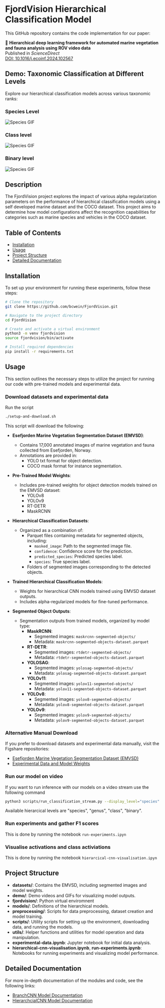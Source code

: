 # FjordVision Hierarchical Classification Model

This GitHub repository contains the code implementation for our paper:

📄 **Hierarchical deep learning framework for automated marine vegetation and fauna analysis using ROV video data**  
Published in *ScienceDirect*  
[DOI: 10.1016/j.ecoinf.2024.102567](https://www.sciencedirect.com/science/article/pii/S1574954124005089)

## Demo: Taxonomic Classification at Different Levels

Explore our hierarchical classification models across various taxonomic ranks:

### Species Level
![Species GIF](demo/output-species.gif)

### Class level
![Species GIF](demo/output-class.gif)

### Binary level
![Species GIF](demo/output-binary.gif)

## Description
The FjordVision project explores the impact of various alpha regularization parameters on the performance of hierarchical classification models using a self developed marine dataset and the COCO dataset. This project aims to determine how model configurations affect the recognition capabilities for categories such as marine species and vehicles in the COCO dataset.

## Table of Contents
- [Installation](#installation)
- [Usage](#usage)
- [Project Structure](#project-structure)
- [Detailed Documentation](#detailed-documentation)

## Installation
To set up your environment for running these experiments, follow these steps:
```bash
# Clone the repository
git clone https://github.com/bcwein/FjordVision.git

# Navigate to the project directory
cd FjordVision

# Create and activate a virtual environment
python3 -m venv fjordvision
source fjordvision/bin/activate

# Install required dependencies
pip install -r requirements.txt
```

## Usage

This section outlines the necessary steps to utilize the project for running our code with pre-trained models and experimental data.

### Download datasets and experimental data

Run the script

```bash
./setup-and-download.sh
```
This script will download the following:

- **Esefjorden Marine Vegetation Segmentation Dataset (EMVSD)**:
    - Contains 17,000 annotated images of marine vegetation and fauna collected from Esefjorden, Norway.
    - Annotations are provided in:
        - YOLO txt format for object detection.
        - COCO mask format for instance segmentation.

- **Pre-Trained Model Weights**:
    - Includes pre-trained weights for object detection models trained on the EMVSD dataset:
        - YOLOv8
        - YOLOv9
        - RT-DETR
        - MaskRCNN

- **Hierarchical Classification Datasets**:
    - Organized as a combination of:
        - Parquet files containing metadata for segmented objects, including:
            - `masked_image`: Path to the segmented image file.
            - `confidence`: Confidence score for the prediction.
            - `predicted_species`: Predicted species label.
            - `species`: True species label.
        - Folders of segmented images corresponding to the detected objects.

- **Trained Hierarchical Classification Models**:
    - Weights for hierarchical CNN models trained using EMVSD dataset outputs.
    - Includes alpha-regularized models for fine-tuned performance.

- **Segmented Object Outputs**:
    - Segmentation outputs from trained models, organized by model type:
        - **MaskRCNN**:
            - Segmented images: `maskrcnn-segmented-objects/`
            - Metadata: `maskrcnn-segmented-objects-dataset.parquet`
        - **RT-DETR**:
            - Segmented images: `rtdetr-segmented-objects/`
            - Metadata: `rtdetr-segmented-objects-dataset.parquet`
        - **YOLOSAG**:
            - Segmented images: `yolosag-segmented-objects/`
            - Metadata: `yolosag-segmented-objects-dataset.parquet`
        - **YOLOv11**:
            - Segmented images: `yolov11-segmented-objects/`
            - Metadata: `yolov11-segmented-objects-dataset.parquet`
        - **YOLOv8**:
            - Segmented images: `yolov8-segmented-objects/`
            - Metadata: `yolov8-segmented-objects-dataset.parquet`
        - **YOLOv9**:
            - Segmented images: `yolov9-segmented-objects/`
            - Metadata: `yolov9-segmented-objects-dataset.parquet`

### Alternative Manual Download

If you prefer to download datasets and experimental data manually, visit the Figshare repositories:
- [Esefjorden Marine Vegetation Segmentation Dataset (EMVSD)](https://doi.org/10.6084/m9.figshare.24072606.v4)
- [Experimental Data and Model Weights](https://doi.org/10.6084/m9.figshare.25688718.v3)


### Run our model on video

If you want to run inference with our models on a video stream use the following
command

```bash
python3 scripts/run_classification_stream.py --display_level="species" --output_path="demo/output-species.mp4"
```

Available hierarcical levels are "species", "genus", "class", "binary".

### Run experiments and gather F1 scores

This is done by running the notebook `run-experiments.ipyn`

### Visualise activations and class activiations

This is done by running the notebook `hierarcical-cnn-visualisation.ipyn`

## Project Structure

- **datasets/**: Contains the EMVSD, including segmented images and model weights.
- **demo/**: Demo videos and GIFs for visualizing model outputs.
- **fjordvision/**: Python virtual enviromnent
- **models/**: Definitions of the hierarchical models.
- **preprocessing/**: Scripts for data preprocessing, dataset creation and model training.
- **scripts/**: Utility scripts for setting up the environment, downloading data, and running the models.
- **utils/**: Helper functions and utilities for model operation and data manipulation.
- **experimental-data.ipynb**: Jupyter notebook for initial data analysis.
- **hierarchical-cnn-visualisation.ipynb**, **run-experiments.ipynb**: Notebooks for running experiments and visualizing model performance.

## Detailed Documentation

For more in-depth documentation of the modules and code, see the following links:
- [BranchCNN Model Documentation](docs/branch_cnn.md)
- [HierarchcialCNN Model Documentation](docs/hierarcical_cnn.md)
